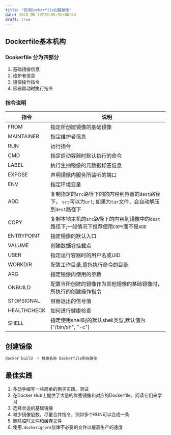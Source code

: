 ```yaml
---
title: "使用Dockerfile创建镜像"
date: 2018-06-18T20:08:52+08:00
draft: true
---
```


<!--more-->

## Dockerfile基本机构
### Dcokerfile 分为四部分
1. 基础镜像信息
2. 维护者信息
3. 镜像操作指令
4. 容器启动时执行指令

### 指令说明

指令 | 说明|
---|---
FROM |指定所创建镜像的基础镜像
MAINTAINER| 指定维护者信息
RUN| 运行指令
CMD | 指定启动容器时默认执行的命令
LABEL| 执行生抽镜像的元数据标签信息
EXPOSE| 声明镜像内服务所监听的端口
ENV | 指定环境变量
ADD | 复制指定的`src`路径下的的内容到容器的`dest`路径下， `src`可以为`url`; 如果为`tar`文件，会自动解压到`dest`路径下
COPY | 复制本地主机的`src`路径下的内容到镜像中的`dest`路径下;一般情况下推荐使用`COPY`而不是`ADD`
ENTRYPOINT | 指定镜像的默认入口
VALUME| 创建数据卷挂载点
USER | 指定运行容器时的用户名或UID
WORKDIR| 配置工作目录,意指执行命令的目录
ARG | 指定镜像内使用的参数
ONBUILD | 配置当所创建的镜像作为其他镜像的基础镜像时，所执行的创建操作指令
STOPSIGNAL| 容器退出的信号值
HEALTHCHECK| 如何进行健康检查
SHELL | 指定使用shell时的默认shell类型,默认值为["/bin/sh", "-c"]

## 创建镜像
```bash
docker build -t 镜像名称 Dockerfile所在路径
```

## 最佳实践
1. 多动手编写一些简单的例子实践、测试
2. 在Docker Hub上提供了大量的优秀镜像和对应的Dockerfile，阅读它们来学习
3. 选择合适的基础镜像
4. 减少镜像层数，尽量合并指令，例如多个RUN可以合成一条
5. 删除临时文件和缓存文件
5. 使用`.dockerignore`忽律不必要的文件以提高生产的速度
